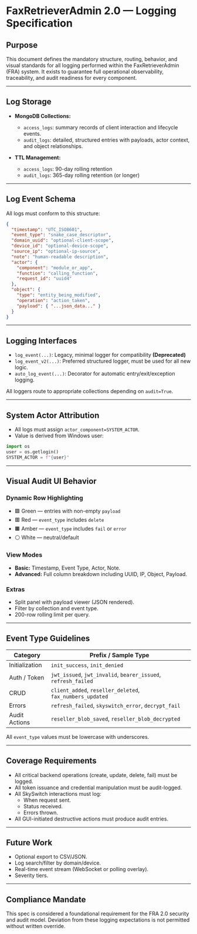 # FaxRetrieverAdmin 2.0 — Logging Specification

## Purpose

This document defines the mandatory structure, routing, behavior, and visual standards for all logging performed within the FaxRetrieverAdmin (FRA) system. It exists to guarantee full operational observability, traceability, and audit readiness for every component.

---

## Log Storage

- **MongoDB Collections:**
  - `access_logs`: summary records of client interaction and lifecycle events.
  - `audit_logs`: detailed, structured entries with payloads, actor context, and object relationships.

- **TTL Management:**
  - `access_logs`: 90-day rolling retention
  - `audit_logs`: 365-day rolling retention (or longer)

---

## Log Event Schema

All logs must conform to this structure:

```json
{
  "timestamp": "UTC_ISO8601",
  "event_type": "snake_case_descriptor",
  "domain_uuid": "optional-client-scope",
  "device_id": "optional-device-scope",
  "source_ip": "optional-ip-source",
  "note": "human-readable description",
  "actor": {
    "component": "module_or_app",
    "function": "calling_function",
    "request_id": "uuid4"
  },
  "object": {
    "type": "entity_being_modified",
    "operation": "action_taken",
    "payload": { "...json_data..." }
  }
}
```

---

## Logging Interfaces

- `log_event(...)`: Legacy, minimal logger for compatibility **(Deprecated)**
- `log_event_v2(...)`: Preferred structured logger, must be used for all new logic.
- `auto_log_event(...)`: Decorator for automatic entry/exit/exception logging.

All loggers route to appropriate collections depending on `audit=True`.

---

## System Actor Attribution

- All logs must assign `actor_component=SYSTEM_ACTOR`.
- Value is derived from Windows user:

```python
import os
user = os.getlogin()
SYSTEM_ACTOR = f"{user}"
```

---

## Visual Audit UI Behavior

### Dynamic Row Highlighting

- 🟩 Green — entries with non-empty `payload`
- 🟥 Red — `event_type` includes `delete`
- 🟧 Amber — `event_type` includes `fail` or `error`
- ⚪ White — neutral/default

### View Modes

- **Basic:** Timestamp, Event Type, Actor, Note.
- **Advanced:** Full column breakdown including UUID, IP, Object, Payload.

### Extras

- Split panel with payload viewer (JSON rendered).
- Filter by collection and event type.
- 200-row rolling limit per query.

---

## Event Type Guidelines

| Category       | Prefix / Sample Type                                           |
| -------------- | -------------------------------------------------------------- |
| Initialization | `init_success`, `init_denied`                                  |
| Auth / Token   | `jwt_issued`, `jwt_invalid`, `bearer_issued`, `refresh_failed` |
| CRUD           | `client_added`, `reseller_deleted`, `fax_numbers_updated`      |
| Errors         | `refresh_failed`, `skyswitch_error`, `decrypt_fail`            |
| Audit Actions  | `reseller_blob_saved`, `reseller_blob_decrypted`               |

All `event_type` values must be lowercase with underscores.

---

## Coverage Requirements

- All critical backend operations (create, update, delete, fail) must be logged.
- All token issuance and credential manipulation must be audit-logged.
- All SkySwitch interactions must log:
  - When request sent.
  - Status received.
  - Errors thrown.
- All GUI-initiated destructive actions must produce audit entries.

---

## Future Work

- Optional export to CSV/JSON.
- Log search/filter by domain/device.
- Real-time event stream (WebSocket or polling overlay).
- Severity tiers.

---

## Compliance Mandate

This spec is considered a foundational requirement for the FRA 2.0 security and audit model. Deviation from these logging expectations is not permitted without written override.